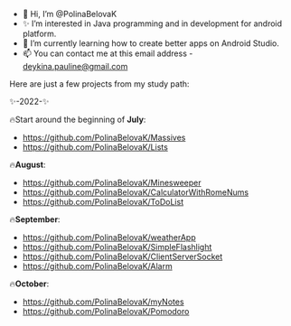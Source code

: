 - 👋 Hi, I’m @PolinaBelovaK 
- ✨ I’m interested in Java programming and in development for android platform.
- 🌱 I’m currently learning how to create better apps on Android Studio.
- 📫 You can contact me at this email address - deykina.pauline@gmail.com

Here are just a few projects from my study path:
 
 ✨-2022-✨

🔥Start around the beginning of <b>July</b>:

- https://github.com/PolinaBelovaK/Massives
- https://github.com/PolinaBelovaK/Lists

🔥<b>August</b>:

- https://github.com/PolinaBelovaK/Minesweeper
- https://github.com/PolinaBelovaK/CalculatorWithRomeNums
- https://github.com/PolinaBelovaK/ToDoList

🔥<b>September</b>:

- https://github.com/PolinaBelovaK/weatherApp
- https://github.com/PolinaBelovaK/SimpleFlashlight
- https://github.com/PolinaBelovaK/ClientServerSocket
- https://github.com/PolinaBelovaK/Alarm

🔥<b>October</b>:

- https://github.com/PolinaBelovaK/myNotes
- https://github.com/PolinaBelovaK/Pomodoro
